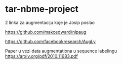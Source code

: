 # tar-nbme-project



2 linka za augmentaciju koje je Josip poslao

https://github.com/makcedward/nlpaug

https://github.com/facebookresearch/AugLy


Paper u vezi data augmentationa u sequence labelingu
https://arxiv.org/pdf/2010.11683.pdf
